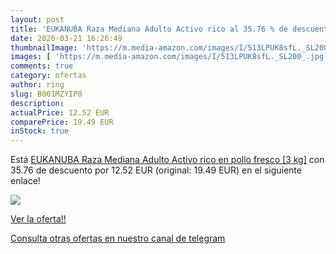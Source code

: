 ```yaml
---
layout: post
title: 'EUKANUBA Raza Mediana Adulto Activo rico al 35.76 % de descuento'
date: 2020-03-21 16:26:49
thumbnailImage: 'https://m.media-amazon.com/images/I/513LPUK8sfL._SL200_.jpg'
images: [ 'https://m.media-amazon.com/images/I/513LPUK8sfL._SL200_.jpg' ]
comments: true
category: ofertas
author: ring
slug: B001MZYIP0
description:
actualPrice: 12.52 EUR
comparePrice: 19.49 EUR
inStock: true
---
```


Está [EUKANUBA Raza Mediana Adulto Activo rico en pollo fresco [3 kg]](https://www.amazon.com/dp/B001MZYIP0/?tag=redken08-20) con 35.76 de descuento por 12.52 EUR (original: 19.49 EUR) en el siguiente enlace!

[![](https://m.media-amazon.com/images/I/513LPUK8sfL._SL200_.jpg)](https://www.amazon.com/dp/B001MZYIP0/?tag=redken08-20)

[Ver la oferta!!](https://www.amazon.com/dp/B001MZYIP0/?tag=redken08-20)

[Consulta otras ofertas en nuestro canal de telegram](https://t.me/s/ofertas25)
